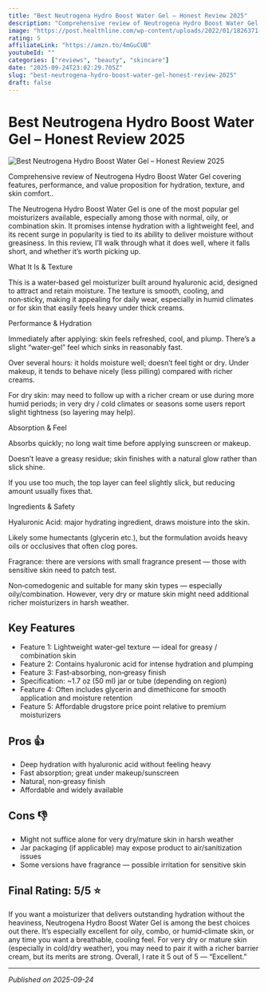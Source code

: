 ```yaml
---
title: "Best Neutrogena Hydro Boost Water Gel – Honest Review 2025"
description: "Comprehensive review of Neutrogena Hydro Boost Water Gel covering features, performance, and value proposition for hydration, texture, and skin comfort.."
image: "https://post.healthline.com/wp-content/uploads/2022/01/1826371-Neutrogena-Hydro-Boost-Water-Gel-Review-1296x728-Header-c0dcdf.jpg"
rating: 5
affiliateLink: "https://amzn.to/4mGuCUB"
youtubeId: ""
categories: ["reviews", "beauty", "skincare"]
date: "2025-09-24T23:02:29.705Z"
slug: "best-neutrogena-hydro-boost-water-gel-honest-review-2025"
draft: false
---
```


# Best Neutrogena Hydro Boost Water Gel – Honest Review 2025

![Best Neutrogena Hydro Boost Water Gel – Honest Review 2025](https://post.healthline.com/wp-content/uploads/2022/01/1826371-Neutrogena-Hydro-Boost-Water-Gel-Review-1296x728-Header-c0dcdf.jpg)

 Comprehensive review of Neutrogena Hydro Boost Water Gel covering features, performance, and value proposition for hydration, texture, and skin comfort..

The Neutrogena Hydro Boost Water Gel is one of the most popular gel moisturizers available, especially among those with normal, oily, or combination skin. It promises intense hydration with a lightweight feel, and its recent surge in popularity is tied to its ability to deliver moisture without greasiness. In this review, I’ll walk through what it does well, where it falls short, and whether it’s worth picking up.

What It Is & Texture

This is a water‑based gel moisturizer built around hyaluronic acid, designed to attract and retain moisture. The texture is smooth, cooling, and non‑sticky, making it appealing for daily wear, especially in humid climates or for skin that easily feels heavy under thick creams.

Performance & Hydration

Immediately after applying: skin feels refreshed, cool, and plump. There’s a slight “water‑gel” feel which sinks in reasonably fast.

Over several hours: it holds moisture well; doesn’t feel tight or dry. Under makeup, it tends to behave nicely (less pilling) compared with richer creams.

For dry skin: may need to follow up with a richer cream or use during more humid periods; in very dry / cold climates or seasons some users report slight tightness (so layering may help).

Absorption & Feel

Absorbs quickly; no long wait time before applying sunscreen or makeup.

Doesn’t leave a greasy residue; skin finishes with a natural glow rather than slick shine.

If you use too much, the top layer can feel slightly slick, but reducing amount usually fixes that.

Ingredients & Safety

Hyaluronic Acid: major hydrating ingredient, draws moisture into the skin.

Likely some humectants (glycerin etc.), but the formulation avoids heavy oils or occlusives that often clog pores.

Fragrance: there are versions with small fragrance present — those with sensitive skin need to patch test.

Non‑comedogenic and suitable for many skin types — especially oily/combination. However, very dry or mature skin might need additional richer moisturizers in harsh weather.


## Key Features

- Feature 1: Lightweight water‑gel texture — ideal for greasy / combination skin
- Feature 2: Contains hyaluronic acid for intense hydration and plumping
- Feature 3: Fast‑absorbing, non‑greasy finish
- Specification: ~1.7 oz (50 ml) jar or tube (depending on region)
- Feature 4: Often includes glycerin and dimethicone for smooth application and moisture retention
- Feature 5: Affordable drugstore price point relative to premium moisturizers



## Pros 👍

- Deep hydration with hyaluronic acid without feeling heavy
- Fast absorption; great under makeup/sunscreen
- Natural, non‑greasy finish
- Affordable and widely available



## Cons 👎

- Might not suffice alone for very dry/mature skin in harsh weather
- Jar packaging (if applicable) may expose product to air/sanitization issues
- Some versions have fragrance — possible irritation for sensitive skin


## Final Rating: 5/5 ⭐

If you want a moisturizer that delivers outstanding hydration without the heaviness, Neutrogena Hydro Boost Water Gel is among the best choices out there. It’s especially excellent for oily, combo, or humid‑climate skin, or any time you want a breathable, cooling feel. For very dry or mature skin (especially in cold/dry weather), you may need to pair it with a richer barrier cream, but its merits are strong. Overall, I rate it 5 out of 5 — “Excellent.”



---

*Published on 2025-09-24*
